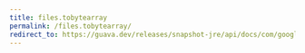 ```yaml
---
title: files.tobytearray
permalink: /files.tobytearray/
redirect_to: https://guava.dev/releases/snapshot-jre/api/docs/com/google/common/io/Files.html#toByteArray-java.io.File-
---
```

